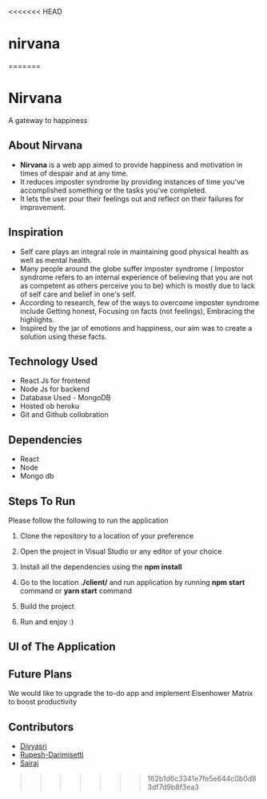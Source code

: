 <<<<<<< HEAD
# nirvana
=======
# Nirvana
A gateway to happiness
## About Nirvana
* **Nirvana** is a web app aimed to provide happiness and motivation in times of despair and at any time.
*  It reduces imposter syndrome by providing instances of time you've accomplished something or the tasks you've completed. 
* It lets the user pour their feelings out and reflect on their failures for improvement.

## Inspiration
* Self care plays an integral role in maintaining good physical health as well as mental health. 
* Many people around the globe suffer imposter syndrome ( Impostor syndrome refers to an internal experience of believing that you are not as competent as others perceive you to be) which is mostly due to lack of self care and belief in one's self.
* According to research, few of the ways to overcome imposter syndrome include Getting honest, Focusing on facts (not feelings), Embracing the highlights.
* Inspired by the jar of emotions and happiness, our aim was to create a solution using these facts.

## Technology Used
* React Js for frontend
* Node Js for backend
* Database Used - MongoDB
* Hosted ob heroku
* Git and Github collobration

## Dependencies
* React
* Node
* Mongo db


## Steps To Run
Please follow the following to run the application 
1. Clone the repository to a location of your preference

2. Open the project in Visual Studio or any editor of your choice

3. Install all the dependencies using the **npm install** 

4. Go to the location **./client/** and run application by running **npm start** command or **yarn start** command

5. Build the project

6. Run and enjoy :) 

## UI of The Application

## Future Plans
We would like to upgrade the to-do app and implement Eisenhower Matrix to boost productivity

## Contributors
* [Divyasri][Divya] 
* [Rupesh-Darimisetti][Rupesh] 
* [Sairaj][sairaj] 

[Divya]: https://github.com/irsayvid
[Rupesh]: https://github.com/Rupesh-Darimisetti
[sairaj]: https://github.com/sairaj2119
>>>>>>> 162b1d6c3341e7fe5e644c0b0d83df7d9b8f3ea3
